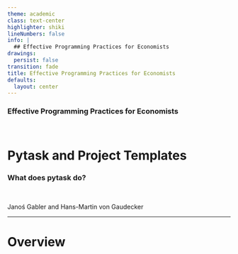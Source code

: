 ```yaml
---
theme: academic
class: text-center
highlighter: shiki
lineNumbers: false
info: |
  ## Effective Programming Practices for Economists
drawings:
  persist: false
transition: fade
title: Effective Programming Practices for Economists
defaults:
  layout: center
---
```


### Effective Programming Practices for Economists

<br>

# Pytask and Project Templates

### What does pytask do?

<br>


Janoś Gabler and Hans-Martin von Gaudecker

---

# Overview
